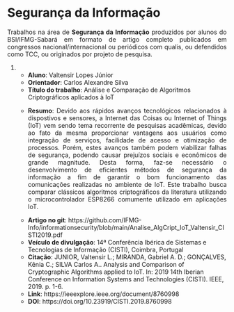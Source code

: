 # Segurança da Informação
<p align="Justify"> Trabalhos na área de <b>Segurança da Informação</b> produzidos por alunos do BSI/IFMG-Sabará em formato de artigo completo publicados em congressos nacional/internacional ou periódicos com qualis, ou defendidos como TCC, ou originados por projeto de pesquisa.</p> 

<ol>
<li>
  <ul>
    <li> <b>Aluno</b>: Valtensir Lopes Júnior</li>
    <li> <b>Orientador</b>: Carlos Alexandre Silva</li>
    <li> <b>Título do trabalho</b>: Análise e Comparação de Algoritmos Criptográficos aplicados à IoT</li>
    <li> <p align="Justify"><b>Resumo</b>: Devido aos rápidos avanços tecnológicos relacionados à dispostivos e sensores, a Internet das Coisas ou Internet of Things
(IoT) vem sendo tema recorrente de pesquisas acadêmicas, devido ao fato da mesma proporcionar vantagens aos usuários como integração de serviços, facilidade de acesso e otimização de processos. Porém, estes avanços também podem viabilizar falhas de segurança, podendo causar prejuízos sociais e econômicos de grande magnitude. Desta forma, faz-se necessário o desenvolvimento de eficientes métodos de segurança da informação a fim de garantir o bom funcionamento das comunicações realizadas no ambiente de IoT. Este trabalho busca comparar clássicos algoritmos criptográficos da literatura utilizando o microcontrolador ESP8266 comumente utilizado em aplicações IoT.</p></li>
    <li> <b>Artigo no git</b>: https://github.com/IFMG-Info/informationsecurity/blob/main/Analise_AlgCript_IoT_Valtensir_CISTI2019.pdf </li>
    <li> <b>Veículo de divulgação</b>: 14ª Conferência Ibérica de Sistemas e Tecnologias de Informação (CISTI), Coimbra, Portugal 
    <li> <b>Citação</b>: JUNIOR, Valtensir L.; MIRANDA, Gabriel A. D.; GONÇALVES, Kênia C.; SILVA Carlos A.. Analysis and Comparison of Cryptographic Algorithms applied to IoT. In: 2019 14th Iberian Conference on Information Systems and Technologies (CISTI). IEEE, 2019. p. 1-6. </li>
    <li> <b>Link</b>: https://ieeexplore.ieee.org/document/8760998 </li>
    <li> <b>DOI</b>: https://doi.org/10.23919/CISTI.2019.8760998 </li>
  </ul>
</li>
</ol>

